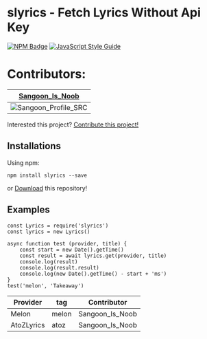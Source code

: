 # slyrics - Fetch Lyrics Without Api Key

[![NPM Badge](https://nodei.co/npm/slyrics.png?downloads=true&downloadRank=true&stars=true)](https://www.npmjs.com/package/slyrics)
[![JavaScript Style Guide](https://cdn.rawgit.com/standard/standard/master/badge.svg)](https://github.com/standard/standard)

# Contributors:
|[Sangoon_Is_Noob](https://github.com/sannoob)|
|------|
|![Sangoon_Profile_SRC](https://chinobot.ga/author_profile.png)|

Interested this project? [Contribute this project!](https://github.com/sannoob/slyrics/pulls)

## Installations
Using npm:
```
npm install slyrics --save
```
or [Download](https://github.com/sannoob/slyrics) this repository!

## Examples
```
const Lyrics = require('slyrics')
const lyrics = new Lyrics()

async function test (provider, title) {
    const start = new Date().getTime()
    const result = await lyrics.get(provider, title)
    console.log(result)
    console.log(result.result)
    console.log(new Date().getTime() - start + 'ms')
}
test('melon', 'Takeaway')
```

|Provider|tag|Contributor|
|------|---|---|
|Melon|melon|Sangoon_Is_Noob|
|AtoZLyrics|atoz|Sangoon_Is_Noob|
